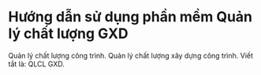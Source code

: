 # Hướng dẫn sử dụng phần mềm Quản lý chất lượng GXD

Quản lý chất lượng công trình.
Quản lý chất lượng xây dựng công trình.
Viết tắt là: QLCL GXD.